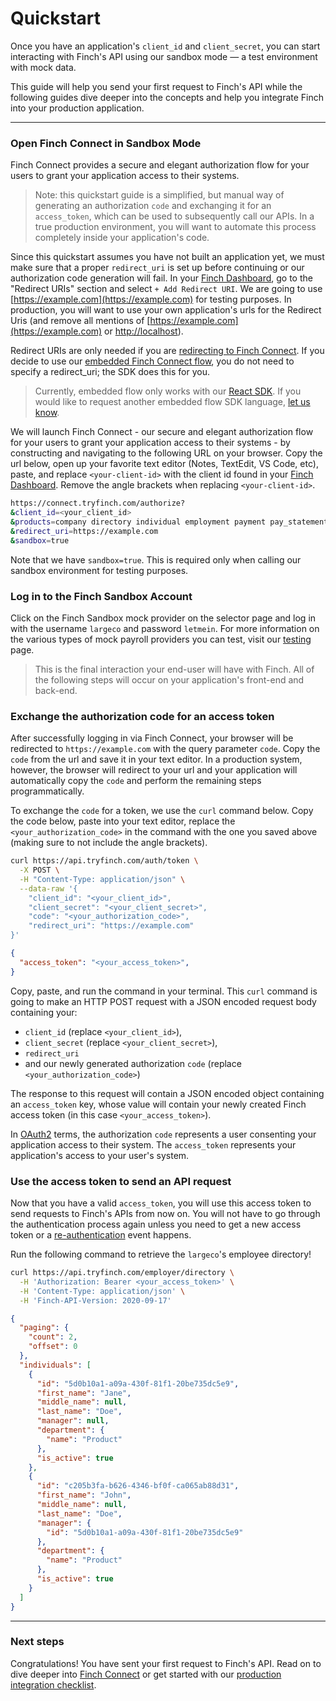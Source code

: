 # Quickstart

Once you have an application's `client_id` and `client_secret`, you can start interacting with Finch's API using our sandbox mode — a test environment with mock data.

This guide will help you send your first request to Finch's API while the following guides dive deeper into the concepts and help you integrate Finch into your production application.

---

### Open Finch Connect in Sandbox Mode

Finch Connect provides a secure and elegant authorization flow for your users to grant your application access to their systems.

> Note: this quickstart guide is a simplified, but manual way of generating an authorization `code` and exchanging it for an `access_token`, which can be used to subsequently call our APIs. In a true production environment, you will want to automate this process completely inside your application's code.

Since this quickstart assumes you have not built an application yet, we must make sure that a proper `redirect_uri` is set up before continuing or our authorization code generation will fail. In your [Finch Dashboard](https://dashboard.tryfinch.com), go to the "Redirect URIs" section and select `+ Add Redirect URI`. We are going to use [https://example.com](https://example.com) for testing purposes. In production, you will want to use your own application's urls for the Redirect Uris (and remove all mentions of [https://example.com](https://example.com) or [http://localhost](http://localhost)).

Redirect URIs are only needed if you are [redirecting to Finch Connect](./Integrating-with-Finch/Integrate-Finch-Connect/Redirect-to-Connect.md). If you decide to use our [embedded Finch Connect flow](./Integrating-with-Finch/Integrate-Finch-Connect/Embed-Connect.md), you do not need to specify a redirect_uri; the SDK does this for you.

> Currently, embedded flow only works with our [React SDK](https://developer.tryfinch.com/docs/guides/ZG9jOjEzNDk2NDE-react-tutorial). If you would like to request another embedded flow SDK language, [let us know](mailto:developers@tryfinch.com).

We will launch Finch Connect - our secure and elegant authorization flow for your users to grant your application access to their systems - by constructing and navigating to the following URL on your browser. Copy the url below, open up your favorite text editor (Notes, TextEdit, VS Code, etc), paste, and replace `<your-client-id>` with the client id found in your [Finch Dashboard](https://dashboard.tryfinch.com). Remove the angle brackets when replacing `<your-client-id>`.

```bash
https://connect.tryfinch.com/authorize?
&client_id=<your_client_id>
&products=company directory individual employment payment pay_statement
&redirect_uri=https://example.com
&sandbox=true
```

Note that we have `sandbox=true`. This is required only when calling our sandbox environment for testing purposes.

### Log in to the Finch Sandbox Account

Click on the Finch Sandbox mock provider on the selector page and log in with the username `largeco` and password `letmein`. For more information on the various types of mock payroll providers you can test, visit our [testing](./Development-Guides/Testing.md) page.

> This is the final interaction your end-user will have with Finch. All of the following steps will occur on your application's front-end and back-end.

### Exchange the authorization code for an access token

After successfully logging in via Finch Connect, your browser will be redirected to `https://example.com` with the query parameter `code`. Copy the `code` from the url and save it in your text editor. In a production system, however, the browser will redirect to your url and your application will automatically copy the `code` and perform the remaining steps programmatically.

To exchange the `code` for a token, we use the `curl` command below. Copy the code below, paste into your text editor, replace the `<your_authorization_code>` in the command with the one you saved above (making sure to not include the angle brackets).

<!--
type: tab
title: Request
-->
```bash
curl https://api.tryfinch.com/auth/token \
  -X POST \
  -H "Content-Type: application/json" \
  --data-raw '{
    "client_id": "<your_client_id>",
    "client_secret": "<your_client_secret>",
    "code": "<your_authorization_code>",
    "redirect_uri": "https://example.com"
}'
```

<!--
type: tab
title: Response
-->
```json
{
  "access_token": "<your_access_token>",
}
```
<!-- type: tab-end -->

Copy, paste, and run the command in your terminal. This `curl` command is going to make an HTTP POST request with a JSON encoded request body containing your:

- `client_id` (replace `<your_client_id>`),
- `client_secret` (replace `<your_client_secret>`),
- `redirect_uri`
- and our newly generated authorization `code` (replace `<your_authorization_code>`)

The response to this request will contain a JSON encoded object containing an `access_token` key, whose value will contain your newly created Finch access token (in this case `<your_access_token>`).

In [OAuth2](https://oauth.net/2/) terms, the authorization `code` represents a user consenting your application access to their system. The `access_token` represents your application's access to your user's system.

### Use the access token to send an API request

Now that you have a valid `access_token`, you will use this access token to send requests to Finch's APIs from now on. You will not have to go through the authentication process again unless you need to get a new access token or a [re-authentication](./Development-Guides/Re-authentication.md) event happens.

Run the following command to retrieve the `largeco`'s employee directory!

<!--
type: tab
title: Request
-->
```bash
curl https://api.tryfinch.com/employer/directory \
  -H 'Authorization: Bearer <your_access_token>' \
  -H 'Content-Type: application/json' \
  -H 'Finch-API-Version: 2020-09-17'
```
<!--
type: tab
title: Response
-->
```json
{
  "paging": {
    "count": 2,
    "offset": 0
  },
  "individuals": [
    {
      "id": "5d0b10a1-a09a-430f-81f1-20be735dc5e9",
      "first_name": "Jane",
      "middle_name": null,
      "last_name": "Doe",
      "manager": null,
      "department": {
        "name": "Product"
      },
      "is_active": true
    },
    {
      "id": "c205b3fa-b626-4346-bf0f-ca065ab88d31",
      "first_name": "John",
      "middle_name": null,
      "last_name": "Doe",
      "manager": {
        "id": "5d0b10a1-a09a-430f-81f1-20be735dc5e9"
      },
      "department": {
        "name": "Product"
      },
      "is_active": true
    }
  ]
}
```
<!-- type: tab-end -->
---  

### Next steps

Congratulations! You have sent your first request to Finch's API. Read on to dive deeper into [Finch Connect](./Integrating-with-Finch/Integrate-Finch-Connect/Redirect-to-Connect.md) or get started with our [production integration checklist](./Integrating-with-Finch/Integration%20Checklist.md).
